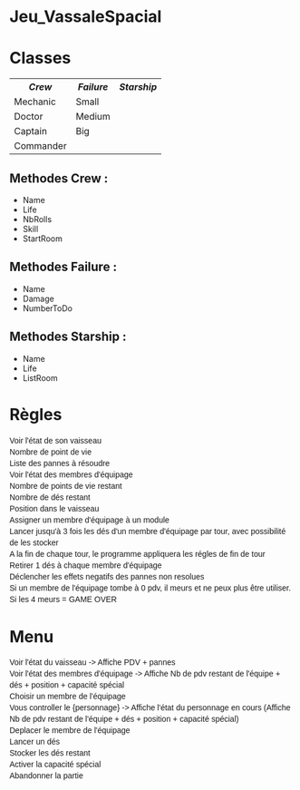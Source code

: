 # Jeu_VassaleSpacial
<html>
<head>
	<title>Jeu vassal des familles</title>
</head>
<style>
.tree, .tree ul{
  font: normal normal 14px/20px Helvetica, Arial, sans-serif;  
  list-style-type: none;
  margin-left: 0 0 0 10px;
  padding: 0;
  position: relative;   
  overflow:hidden;    
}

.tree li{
  margin: 0;
  padding: 0 12px;  
  position: relative;   
}
  
.tree li::before, .tree li::after{
  content: '';
  position: absolute;
  left: 0;
}

/* horizontal line on inner list items */
.tree li::before{
  border-top: 1px solid #999;
  top: 10px;
  width: 10px;
  height: 0;    
}

/* vertical line on list items */   
.tree li:after{
  border-left: 1px solid #999;
  height: 100%;
  width: 0px;
  top: -10px; 
}

/* lower line on list items from the first level because they don't have parents */
.tree > li::after{
  top: 10px;
}

/* hide line from the last of the first level list items */
.tree > li:last-child::after{
  display: none;
}
</style>
<body>
<h1>Classes</h1>
<table>
	<tr>
		<th><i>Crew</i></th>
		<th><i>Failure</i></th>
		<th><i>Starship</i></th>
	</tr>
	<tr>
		<td>Mechanic</td>
		<td>Small</td>
	</tr>
	<tr>
		<td>Doctor</td>
		<td>Medium</td>
	</tr>
	<tr>
		<td>Captain</td>
		<td>Big</td>
	</tr>
	<tr>
		<td>Commander</td>
		<td></td>
	</tr>
</table>

<h2> Methodes Crew : </h2>
<ul>
	<li>Name</li>
	<li>Life</li>
	<li>NbRolls</li>
	<li>Skill</li>
	<li>StartRoom</li>
</ul>

<h2> Methodes Failure : </h2>
<ul>
	<li>Name</li>
	<li>Damage</li>
	<li>NumberToDo</li>
</ul>

<h2> Methodes Starship : </h2>
<ul>
	<li>Name</li>
	<li>Life</li>
	<li>ListRoom</li>
</ul>

<h1>Règles</h1>
<ul class="tree">
	<li>Voir l'état de son vaisseau
		<ul>
			<li>Nombre de point de vie</li>
			<li class="last">Liste des pannes à résoudre</li>
		</ul>
	<li>Voir l'état des membres d'équipage
		<ul>
			<li>Nombre de points de vie restant</li>
			<li>Nombre de dés restant</li>
			<li class="last">Position dans le vaisseau</li>
		</ul>
	</li>
	<li>Assigner un membre d'équipage à un module</li>
	<li>Lancer jusqu'à 3 fois les dés d'un membre d'équipage par tour, avec possibilité de les stocker
		<ul>
			<li>A la fin de chaque tour, le programme appliquera les régles de fin de tour</li>
			<li>Retirer 1 dés à chaque membre d'équipage</li>
			<li>Déclencher les effets negatifs des pannes non resolues</li>
		</ul>
		</li>
		<li>Si un membre de l'équipage tombe à 0 pdv, il meurs et ne peux plus être utiliser.</li>
		<li class="last">Si les 4 meurs = GAME OVER</li>	
		</ul>
	</li>
</ul>

<h1>Menu</h1>
<ul class="tree">
	<li>Voir l'état du vaisseau -> Affiche PDV + pannes</li>
	<li>Voir l'état des membres d'équipage -> Affiche Nb de pdv restant de l'équipe + dés + position + capacité spécial</li>
	<li>Choisir un membre de l'équipage
		<ul> Vous controller le {personnage} -> Affiche l'état du personnage en cours (Affiche Nb de pdv restant de l'équipe + dés + position + capacité spécial)
			<li>Deplacer le membre de l'équipage</li> 
			<li>Lancer un dés</li>
			<li>Stocker les dés restant</li>
			<li>Activer la capacité spécial</li>
		</ul>
	</li>
	<li>Abandonner la partie</li>
</ul>
</body>
</html>